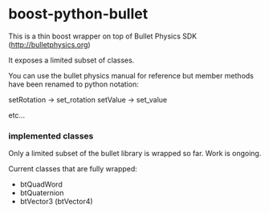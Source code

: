 boost-python-bullet
===================
This is a thin boost wrapper on top of Bullet Physics SDK (http://bulletphysics.org)

It exposes a limited subset of classes.

You can use the bullet physics manual for reference but member methods have been renamed to python notation:

setRotation -> set_rotation
setValue -> set_value

etc...

### implemented classes

Only a limited subset of the bullet library is wrapped so far. Work is ongoing.

Current classes that are fully wrapped:

* btQuadWord
* btQuaternion
* btVector3 (btVector4)
